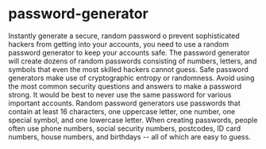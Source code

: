 # password-generator
Instantly generate a secure, random password 
o prevent sophisticated hackers from getting into your accounts, you need to use a random password generator to keep your accounts safe. The password generator will create dozens of random passwords consisting of numbers, letters, and symbols that even the most skilled hackers cannot guess. Safe password generators make use of cryptographic entropy or randomness. Avoid using the most common security questions and answers to make a password strong. It would be best to never use the same password for various important accounts. Random password generators use passwords that contain at least 16 characters, one uppercase letter, one number, one special symbol, and one lowercase letter. When creating passwords, people often use phone numbers, social security numbers, postcodes, ID card numbers, house numbers, and birthdays -- all of which are easy to guess.

